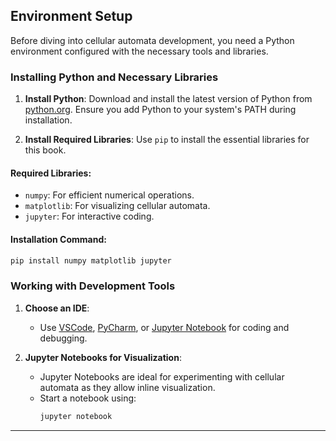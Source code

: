 
## Environment Setup

Before diving into cellular automata development, you need a Python environment configured with the necessary tools and libraries.

### Installing Python and Necessary Libraries

1. **Install Python**: Download and install the latest version of Python from [python.org](https://www.python.org/downloads/). 
Ensure you add Python to your system's PATH during installation.

2. **Install Required Libraries**: Use `pip` to install the essential libraries for this book.

#### Required Libraries:
- `numpy`: For efficient numerical operations.
- `matplotlib`: For visualizing cellular automata.
- `jupyter`: For interactive coding.

#### Installation Command:
```bash
pip install numpy matplotlib jupyter
```

### Working with Development Tools

1. **Choose an IDE**:
   - Use [VSCode](https://code.visualstudio.com/), [PyCharm](https://www.jetbrains.com/pycharm/), or [Jupyter Notebook](https://jupyter.org/) for coding and debugging.

2. **Jupyter Notebooks for Visualization**:
   - Jupyter Notebooks are ideal for experimenting with cellular automata as they allow inline visualization.
   - Start a notebook using:
     ```bash
     jupyter notebook
     ```

---
